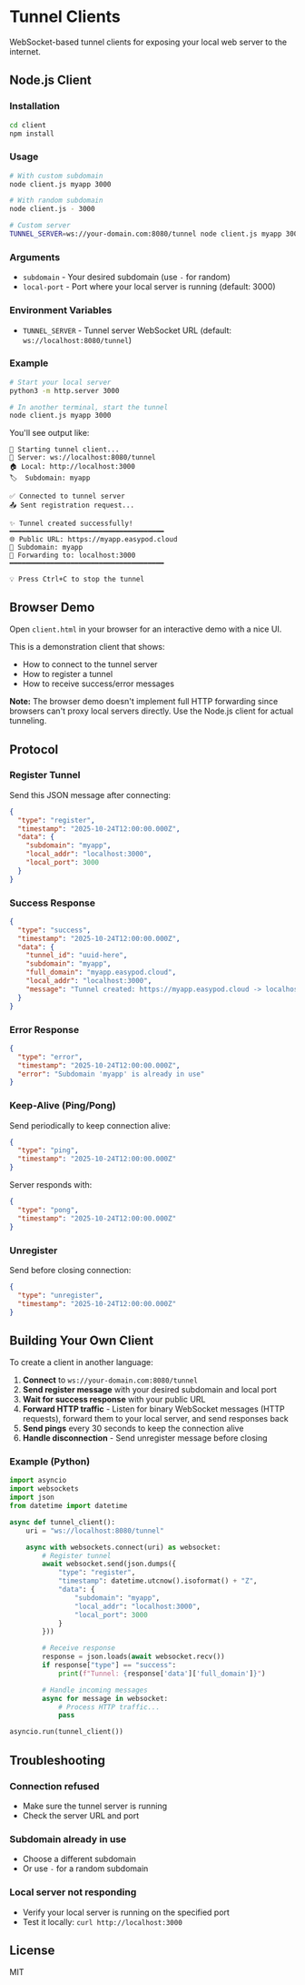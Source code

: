 # Tunnel Clients

WebSocket-based tunnel clients for exposing your local web server to the internet.

## Node.js Client

### Installation

```bash
cd client
npm install
```

### Usage

```bash
# With custom subdomain
node client.js myapp 3000

# With random subdomain
node client.js - 3000

# Custom server
TUNNEL_SERVER=ws://your-domain.com:8080/tunnel node client.js myapp 3000
```

### Arguments

- `subdomain` - Your desired subdomain (use `-` for random)
- `local-port` - Port where your local server is running (default: 3000)

### Environment Variables

- `TUNNEL_SERVER` - Tunnel server WebSocket URL (default: `ws://localhost:8080/tunnel`)

### Example

```bash
# Start your local server
python3 -m http.server 3000

# In another terminal, start the tunnel
node client.js myapp 3000
```

You'll see output like:
```
🚀 Starting tunnel client...
📍 Server: ws://localhost:8080/tunnel
🏠 Local: http://localhost:3000
🏷️  Subdomain: myapp

✅ Connected to tunnel server
📤 Sent registration request...

✨ Tunnel created successfully!
━━━━━━━━━━━━━━━━━━━━━━━━━━━━━━━━━━━━━━
🌐 Public URL: https://myapp.easypod.cloud
📌 Subdomain: myapp
🔗 Forwarding to: localhost:3000
━━━━━━━━━━━━━━━━━━━━━━━━━━━━━━━━━━━━━━

💡 Press Ctrl+C to stop the tunnel
```

## Browser Demo

Open `client.html` in your browser for an interactive demo with a nice UI.

This is a demonstration client that shows:
- How to connect to the tunnel server
- How to register a tunnel
- How to receive success/error messages

**Note:** The browser demo doesn't implement full HTTP forwarding since browsers can't proxy local servers directly. Use the Node.js client for actual tunneling.

## Protocol

### Register Tunnel

Send this JSON message after connecting:

```json
{
  "type": "register",
  "timestamp": "2025-10-24T12:00:00.000Z",
  "data": {
    "subdomain": "myapp",
    "local_addr": "localhost:3000",
    "local_port": 3000
  }
}
```

### Success Response

```json
{
  "type": "success",
  "timestamp": "2025-10-24T12:00:00.000Z",
  "data": {
    "tunnel_id": "uuid-here",
    "subdomain": "myapp",
    "full_domain": "myapp.easypod.cloud",
    "local_addr": "localhost:3000",
    "message": "Tunnel created: https://myapp.easypod.cloud -> localhost:3000"
  }
}
```

### Error Response

```json
{
  "type": "error",
  "timestamp": "2025-10-24T12:00:00.000Z",
  "error": "Subdomain 'myapp' is already in use"
}
```

### Keep-Alive (Ping/Pong)

Send periodically to keep connection alive:

```json
{
  "type": "ping",
  "timestamp": "2025-10-24T12:00:00.000Z"
}
```

Server responds with:

```json
{
  "type": "pong",
  "timestamp": "2025-10-24T12:00:00.000Z"
}
```

### Unregister

Send before closing connection:

```json
{
  "type": "unregister",
  "timestamp": "2025-10-24T12:00:00.000Z"
}
```

## Building Your Own Client

To create a client in another language:

1. **Connect** to `ws://your-domain.com:8080/tunnel`
2. **Send register message** with your desired subdomain and local port
3. **Wait for success response** with your public URL
4. **Forward HTTP traffic** - Listen for binary WebSocket messages (HTTP requests), forward them to your local server, and send responses back
5. **Send pings** every 30 seconds to keep the connection alive
6. **Handle disconnection** - Send unregister message before closing

### Example (Python)

```python
import asyncio
import websockets
import json
from datetime import datetime

async def tunnel_client():
    uri = "ws://localhost:8080/tunnel"

    async with websockets.connect(uri) as websocket:
        # Register tunnel
        await websocket.send(json.dumps({
            "type": "register",
            "timestamp": datetime.utcnow().isoformat() + "Z",
            "data": {
                "subdomain": "myapp",
                "local_addr": "localhost:3000",
                "local_port": 3000
            }
        }))

        # Receive response
        response = json.loads(await websocket.recv())
        if response["type"] == "success":
            print(f"Tunnel: {response['data']['full_domain']}")

        # Handle incoming messages
        async for message in websocket:
            # Process HTTP traffic...
            pass

asyncio.run(tunnel_client())
```

## Troubleshooting

### Connection refused
- Make sure the tunnel server is running
- Check the server URL and port

### Subdomain already in use
- Choose a different subdomain
- Or use `-` for a random subdomain

### Local server not responding
- Verify your local server is running on the specified port
- Test it locally: `curl http://localhost:3000`

## License

MIT
